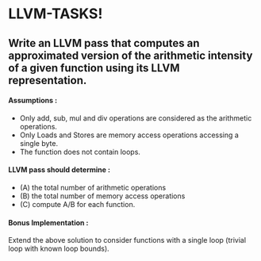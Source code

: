 # LLVM-TASKS!

## Write an LLVM pass that computes an approximated version of the arithmetic intensity of a given function using its LLVM representation. 

#### Assumptions :
+ Only add, sub, mul and div operations are considered as the arithmetic operations.
+ Only Loads and Stores are memory access operations accessing a single byte.
+ The function does not contain loops.

#### LLVM pass should determine :
+ (A) the total number of arithmetic operations
+ (B) the total number of memory access operations 
+ (C) compute A/B for each function.

#### Bonus Implementation :
Extend the above solution to consider functions with a single loop (trivial loop with known loop bounds).
